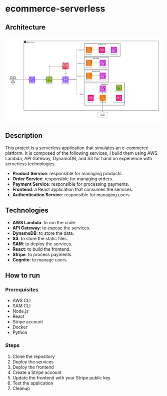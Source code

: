 # ecommerce-serverless

## Architecture
![Architecture](/images/ecommerce-serverless.drawio.png)

## Description
This project is a serverless application that simulates an e-commerce platform. It is composed of the following services, I build them using AWS Lambda, API Gateway, DynamoDB, and S3 for hand on experience with serverless technologies.

- **Product Service**: responsible for managing products.
- **Order Service**: responsible for managing orders.
- **Payment Service**: responsible for processing payments.
- **Frontend**: a React application that consumes the services.
- **Authentication Service**: responsible for managing users.

## Technologies

- **AWS Lambda**: to run the code.
- **API Gateway**: to expose the services.
- **DynamoDB**: to store the data.
- **S3**: to store the static files.
- **SAM**: to deploy the services.
- **React**: to build the frontend.
- **Stripe**: to process payments.
- **Cognito**: to manage users.

## How to run

### Prerequisites
- AWS CLI
- SAM CLI
- Node.js
- React
- Stripe account
- Docker
- Python

### Steps
1. Clone the repository
2. Deploy the services
3. Deploy the frontend
4. Create a Stripe account
5. Update the frontend with your Stripe public key
6. Test the application
7. Cleanup

